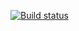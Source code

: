 [![Build status](https://ci.appveyor.com/api/projects/status/6sv55t3dj733npf1?svg=true)](https://ci.appveyor.com/project/rlvictor/page-object)
